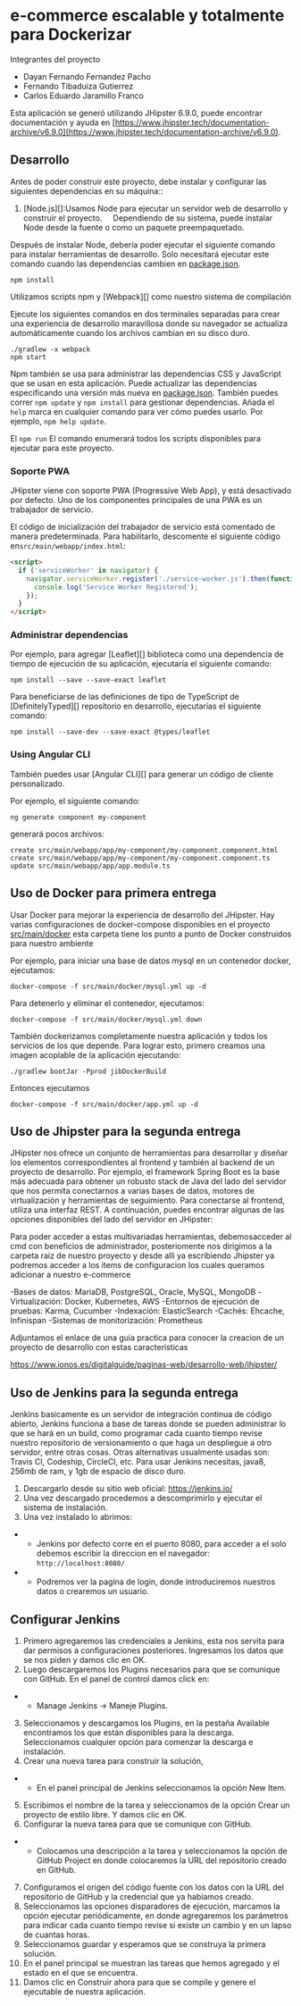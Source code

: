 # e-commerce escalable y totalmente para Dockerizar
Integrantes del proyecto
* Dayan Fernando Fernandez Pacho 
* Fernando Tibaduiza Gutierrez
* Carlos Eduardo Jaramillo Franco

Esta aplicación se generó utilizando JHipster 6.9.0, puede encontrar documentación y ayuda en  [https://www.jhipster.tech/documentation-archive/v6.9.0](https://www.jhipster.tech/documentation-archive/v6.9.0).

## Desarrollo

Antes de poder construir este proyecto, debe instalar y configurar las siguientes dependencias en su máquina::

1. [Node.js][]:Usamos Node para ejecutar un servidor web de desarrollo y construir el proyecto.
    Dependiendo de su sistema, puede instalar Node desde la fuente o como un paquete preempaquetado.

Después de instalar Node, debería poder ejecutar el siguiente comando para instalar herramientas de desarrollo.
Solo necesitará ejecutar este comando cuando las dependencias cambien en [package.json](package.json).

    npm install

Utilizamos scripts npm y [Webpack][] como nuestro sistema de compilación

Ejecute los siguientes comandos en dos terminales separadas para crear una experiencia de desarrollo maravillosa donde su navegador
se actualiza automáticamente cuando los archivos cambian en su disco duro.

    ./gradlew -x webpack
    npm start

Npm también se usa para administrar las dependencias CSS y JavaScript que se usan en esta aplicación. Puede actualizar las dependencias especificando una versión más nueva en [package.json](package.json). También puedes correr `npm update` y `npm install` para gestionar dependencias.
Añada el `help` marca en cualquier comando para ver cómo puedes usarlo. Por ejemplo, `npm help update`.

El `npm run` El comando enumerará todos los scripts disponibles para ejecutar para este proyecto.

### Soporte PWA

JHipster viene con soporte PWA (Progressive Web App), y está desactivado por defecto. Uno de los componentes principales de una PWA es un trabajador de servicio.

El código de inicialización del trabajador de servicio está comentado de manera predeterminada. Para habilitarlo, descomente el siguiente código en`src/main/webapp/index.html`:

```html
<script>
  if ('serviceWorker' in navigator) {
    navigator.serviceWorker.register('./service-worker.js').then(function () {
      console.log('Service Worker Registered');
    });
  }
</script>
```

### Administrar dependencias

Por ejemplo, para agregar [Leaflet][] biblioteca como una dependencia de tiempo de ejecución de su aplicación, ejecutaría el siguiente comando:

    npm install --save --save-exact leaflet

Para beneficiarse de las definiciones de tipo de TypeScript de [DefinitelyTyped][] repositorio en desarrollo, ejecutarías el siguiente comando:

    npm install --save-dev --save-exact @types/leaflet


### Using Angular CLI

También puedes usar [Angular CLI][] para generar un código de cliente personalizado.

Por ejemplo, el siguiente comando:

    ng generate component my-component

generará pocos archivos:

    create src/main/webapp/app/my-component/my-component.component.html
    create src/main/webapp/app/my-component/my-component.component.ts
    update src/main/webapp/app/app.module.ts


## Uso de Docker para primera entrega

Usar Docker para mejorar la experiencia de desarrollo del JHipster. Hay varias configuraciones de docker-compose disponibles en el proyecto [src/main/docker](src/main/docker) esta carpeta tiene los punto a punto de Docker construidos para nuestro ambiente

Por ejemplo, para iniciar una base de datos mysql en un contenedor docker, ejecutamos:

    docker-compose -f src/main/docker/mysql.yml up -d

Para detenerlo y eliminar el contenedor, ejecutamos:

    docker-compose -f src/main/docker/mysql.yml down

También dockerizamos completamente nuestra aplicación y todos los servicios de los que depende.
Para lograr esto, primero creamos una imagen acoplable de la aplicación ejecutando:

    ./gradlew bootJar -Pprod jibDockerBuild

Entonces ejecutamos 

    docker-compose -f src/main/docker/app.yml up -d
	
## Uso de Jhipster para la segunda entrega

JHipster nos ofrece un conjunto de herramientas para desarrollar y diseñar los elementos correspondientes al frontend y también al backend de un proyecto de desarrollo. Por ejemplo, el framework Spring Boot es la base más adecuada para obtener un robusto stack de Java del lado del servidor que nos permita conectarnos a varias bases de datos, motores de virtualización y herramientas de seguimiento. Para conectarse al frontend, utiliza una interfaz REST. A continuación, puedes encontrar algunas de las opciones disponibles del lado del servidor en JHipster:

Para poder acceder a estas multivariadas herramientas, debemosacceder al cmd con beneficios de administrador, posteriomente nos dirigimos a la carpeta raiz de nuestro proyecto y desde alli ya escribiendo Jhipster ya podremos acceder a los items de configuracion los cuales queramos adicionar a nuestro e-commerce

-Bases de datos: MariaDB, PostgreSQL, Oracle, MySQL, MongoDB
-Virtualización: Docker, Kubernetes, AWS
-Entornos de ejecución de pruebas: Karma, Cucumber
-Indexación: ElasticSearch
-Cachés: Ehcache, Infinispan
-Sistemas de monitorización: Prometheus

Adjuntamos el enlace de una guia practica para conocer la creacion de un proyecto de desarrollo con estas caracteristicas

https://www.ionos.es/digitalguide/paginas-web/desarrollo-web/jhipster/


## Uso de Jenkins para la segunda entrega
Jenkins basicamente es un servidor de integración continua de código abierto, Jenkins funciona a base de tareas donde se pueden administrar lo que se hará en un build, como programar cada cuanto tiempo revise nuestro repositorio de versionamiento o que haga un despliegue a otro servidor, entre otras cosas.
Otras alternativas usualmente usadas son: Travis CI, Codeship, CircleCI, etc.
Para usar Jenkins necesitas, java8, 256mb de ram, y 1gb de espacio de disco duro.

1. Descargarlo desde su sitio web oficial: https://jenkins.io/
2. Una vez descargado procedemos a descomprimirlo y ejecutar el sistema de instalación.
3. Una vez instalado lo abrimos:
- - Jenkins por defecto corre en el puerto 8080, para acceder a el solo debemos escribir la direccion en el navegador: `http://localhost:8080/`
- - Podremos ver la pagina de login, donde introduciremos nuestros datos o crearemos un usuario.

## Configurar Jenkins
1. Primero agregaremos las credenciales a Jenkins, esta nos servita para dar permisos a configuraciones posteriores. Ingresamos los datos que se nos piden y damos clic en OK.
2. Luego descargaremos los Plugins necesarios para que se comunique con GitHub. En el panel de control damos click en:
- -  Manage Jenkins -> Maneje Plugins.
3. Seleccionamos y descargamos los Plugins, en la pestaña Available encontramos los que están disponibles para la descarga. Seleccionamos cualquier opción para comenzar la descarga e instalación.
4. Crear una nueva tarea para construir la solución,
- - En el panel principal de Jenkins seleccionamos la opción New Item.
5. Escribimos el nombre de la tarea y seleccionamos de la opción Crear un proyecto de estilo libre. Y damos clic en OK.
6. Configurar la nueva tarea para que se comunique con GitHub.
- - Colocamos una descripción a la tarea y seleccionamos la opción de GitHub Project en donde colocaremos la URL del repositorio creado en GitHub.
7. Configuramos el origen del código fuente con los datos con la URL del repositorio de GitHub y la credencial que ya habíamos creado.
8. Seleccionamos las opciones disparadores de ejecución, marcamos la opción ejecutar periódicamente, en donde agregaremos los parámetros para indicar cada cuanto tiempo revise si existe un cambio y en un lapso de cuantas horas.
9. Seleccionamos guardar y esperamos que se construya la primera solución.
10. En el panel principal se muestran las tareas que hemos agregado y el estado en el que se encuentra.
11. Damos clic en Construir ahora para que se compile y genere el ejecutable de nuestra aplicación.


